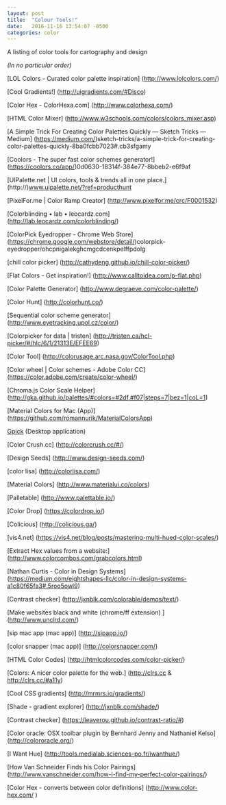 ```yaml
---
layout: post
title:  "Colour Tools!"
date:   2016-11-16 13:54:07 -0500
categories: color
---
```


A listing of color tools for cartography and design

_(In no particular order)_

[LOL Colors - Curated color palette inspiration] (http://www.lolcolors.com/)

[Cool Gradients!] (http://uigradients.com/#Disco)

[Color Hex - ColorHexa.com] (http://www.colorhexa.com/)

[HTML Color Mixer] (http://www.w3schools.com/colors/colors_mixer.asp)

[A Simple Trick For Creating Color Palettes Quickly — Sketch Tricks — Medium] (https://medium.com/)sketch-tricks/a-simple-trick-for-creating-color-palettes-quickly-8ba0fcbb7023#.cb3sfgamy

[Coolors - The super fast color schemes generator!] (https://coolors.co/app/)0d0630-18314f-384e77-8bbeb2-e6f9af

[UIPalette.net | UI colors, tools & trends all in one place.] (http://)www.uipalette.net/?ref=producthunt

[PixelFor.me | Color Ramp Creator] (http://www.pixelfor.me/crc/F0001532)

[Colorblinding • lab • leocardz.com] (http://lab.leocardz.com/colorblinding/)

[ColorPick Eyedropper - Chrome Web Store] (https://chrome.google.com/webstore/detail/)colorpick-eyedropper/ohcpnigalekghcmgcdcenkpelffpdolg

[chill color picker] (http://cathydeng.github.io/chill-color-picker/)

[Flat Colors - Get inspiration!] (http://www.calltoidea.com/p-flat.php)

[Color Palette Generator] (http://www.degraeve.com/color-palette/)

[Color Hunt] (http://colorhunt.co/)

[Sequential color scheme generator] (http://www.eyetracking.upol.cz/color/)

[Colorpicker for data | tristen] (http://tristen.ca/hcl-picker/#/hlc/6/1/21313E/EFEE69)

[Color Tool] (http://colorusage.arc.nasa.gov/ColorTool.php)

[Color wheel | Color schemes - Adobe Color CC] (https://color.adobe.com/create/color-wheel/)

[Chroma.js Color Scale Helper] (http://gka.github.io/palettes/#colors=#2df,#f07|steps=7|bez=1|coL=1)

[Material Colors for Mac (App)] (https://github.com/romannurik/MaterialColorsApp)

[Gpick](http://www.gpick.org/) (Desktop application)

[Color Crush.cc] (http://colorcrush.cc/#/)

[Design Seeds] (http://www.design-seeds.com/)

[color lisa] (http://colorlisa.com/)

[Material Colors] (http://www.materialui.co/colors)
  
[Palletable] (http://www.palettable.io/)

[Color Drop] (https://colordrop.io/)

[Colicious] (http://colicious.ga/)
  
[vis4.net] (https://vis4.net/blog/posts/mastering-multi-hued-color-scales/)

[Extract Hex values from a website:] (http://www.colorcombos.com/grabcolors.html)
  
[Nathan Curtis - Color in Design Systems] (https://medium.com/eightshapes-llc/color-in-design-systems-a1c80f65fa3#.5roo5owl9)

[Contrast checker] (http://jxnblk.com/colorable/demos/text/)

[Make websites black and white (chrome/ff extension) ] (http://www.unclrd.com/)

[sip mac app (mac app)] (http://sipapp.io/)

[color snapper (mac app)] (http://colorsnapper.com/)

[HTML Color Codes] (http://htmlcolorcodes.com/color-picker/)

[Colors: A nicer color palette for the web.] (http://clrs.cc & http://clrs.cc/#a11y)
  
[Cool CSS gradients] (http://mrmrs.io/gradients/)
  
[Shade - gradient explorer] (http://jxnblk.com/shade/)

[Contrast checker] (https://leaverou.github.io/contrast-ratio/#)

[Color oracle: OSX toolbar plugin by Bernhard Jenny and Nathaniel Kelso] (http://colororacle.org/)

[I Want Hue] (http://tools.medialab.sciences-po.fr/iwanthue/)

[How Van Schneider Finds his Color Pairings] (http://www.vanschneider.com/how-i-find-my-perfect-color-pairings/)

[Color Hex - converts between color definitions] (http://www.color-hex.com/  )

